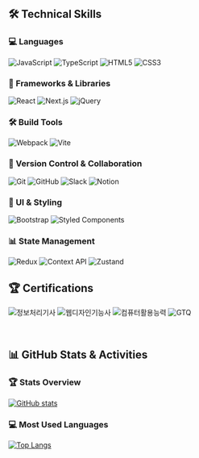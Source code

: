 ## 🛠 Technical Skills

### 💻 Languages
![JavaScript](https://img.shields.io/badge/JavaScript-F7DF1E?style=for-the-badge&logo=javascript&logoColor=black)
![TypeScript](https://img.shields.io/badge/TypeScript-3178C6?style=for-the-badge&logo=typescript&logoColor=white)
![HTML5](https://img.shields.io/badge/HTML5-E34F26?style=for-the-badge&logo=html5&logoColor=white)
![CSS3](https://img.shields.io/badge/CSS3-1572B6?style=for-the-badge&logo=css3&logoColor=white)

### 🔧 Frameworks & Libraries
![React](https://img.shields.io/badge/React-61DAFB?style=for-the-badge&logo=react&logoColor=black)
![Next.js](https://img.shields.io/badge/Next.js-000000?style=for-the-badge&logo=next.js&logoColor=white)
![jQuery](https://img.shields.io/badge/jQuery-0769AD?style=for-the-badge&logo=jquery&logoColor=white)

### 🛠 Build Tools
![Webpack](https://img.shields.io/badge/Webpack-8DD6F9?style=for-the-badge&logo=webpack&logoColor=black)
![Vite](https://img.shields.io/badge/Vite-646CFF?style=for-the-badge&logo=vite&logoColor=white)

### 👥 Version Control & Collaboration
![Git](https://img.shields.io/badge/Git-F05032?style=for-the-badge&logo=git&logoColor=white)
![GitHub](https://img.shields.io/badge/GitHub-181717?style=for-the-badge&logo=github&logoColor=white)
![Slack](https://img.shields.io/badge/Slack-4A154B?style=for-the-badge&logo=slack&logoColor=white)
![Notion](https://img.shields.io/badge/Notion-000000?style=for-the-badge&logo=notion&logoColor=white)

### 🎨 UI & Styling
![Bootstrap](https://img.shields.io/badge/Bootstrap-7952B3?style=for-the-badge&logo=bootstrap&logoColor=white)
![Styled Components](https://img.shields.io/badge/styled--components-DB7093?style=for-the-badge&logo=styled-components&logoColor=white)

### 📊 State Management
![Redux](https://img.shields.io/badge/Redux_Toolkit-764ABC?style=for-the-badge&logo=redux&logoColor=white)
![Context API](https://img.shields.io/badge/Context_API-61DAFB?style=for-the-badge&logo=react&logoColor=black)
![Zustand](https://img.shields.io/badge/Zustand-512DA8?style=for-the-badge&logo=data:image/png;base64,iVBORw0KGgoAAAANSUhEUgAAAA4AAAAOCAYAAAAfSC3RAAAACXBIWXMAAAsTAAALEwEAmpwYAAAAIGNIUk0AAHolAACAgwAA+f8AAIDpAAB1MAAA6mAAADqYAAAXb5JfxUYAAABnSURBVHja7JNBCsAgDASdNv3/O/a9pYFWkBZK6aEDggmzG3UFAGDmhS+YGbK+1Y6m7hN/wGfUD4TxEPwVPmKCHmL0HkwB/QaxACxAE5PMwQCEIRwDpEw0woxz7RVr+3Ifj58AAAD//wMA8n4cEPaJwqwAAAAASUVORK5CYII=)

## 🏆 Certifications
![정보처리기사](https://img.shields.io/badge/정보처리기사-625F63?style=for-the-badge&logoColor=white)
![웹디자인기능사](https://img.shields.io/badge/웹디자인기능사-797A9E?style=for-the-badge&logoColor=white)
![컴퓨터활용능력](https://img.shields.io/badge/컴퓨터활용능력_1급-9893DA?style=for-the-badge&logoColor=white)
![GTQ](https://img.shields.io/badge/GTQ_1급-BBBDF6?style=for-the-badge&logoColor=white)

<br />

## 📊 GitHub Stats & Activities

### 🏆 Stats Overview
[![GitHub stats](https://github-readme-stats.vercel.app/api?username=khk9562&show_icons=true&theme=tokyonight)](https://github.com/anuraghazra/github-readme-stats)

### 💻 Most Used Languages
[![Top Langs](https://github-readme-stats.vercel.app/api/top-langs/?username=khk9562&layout=compact&theme=tokyonight)](https://github.com/anuraghazra/github-readme-stats)

